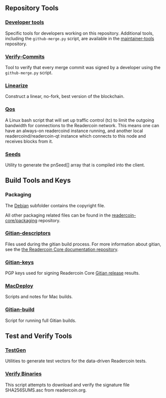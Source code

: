 Repository Tools
---------------------

### [Developer tools](/contrib/devtools) ###
Specific tools for developers working on this repository.
Additional tools, including the `github-merge.py` script, are available in the [maintainer-tools](https://github.com/readercoin-core/readercoin-maintainer-tools) repository.

### [Verify-Commits](/contrib/verify-commits) ###
Tool to verify that every merge commit was signed by a developer using the `github-merge.py` script.

### [Linearize](/contrib/linearize) ###
Construct a linear, no-fork, best version of the blockchain.

### [Qos](/contrib/qos) ###

A Linux bash script that will set up traffic control (tc) to limit the outgoing bandwidth for connections to the Readercoin network. This means one can have an always-on readercoind instance running, and another local readercoind/readercoin-qt instance which connects to this node and receives blocks from it.

### [Seeds](/contrib/seeds) ###
Utility to generate the pnSeed[] array that is compiled into the client.

Build Tools and Keys
---------------------

### Packaging ###
The [Debian](/contrib/debian) subfolder contains the copyright file.

All other packaging related files can be found in the [readercoin-core/packaging](https://github.com/readercoin-core/packaging) repository.

### [Gitian-descriptors](/contrib/gitian-descriptors) ###
Files used during the gitian build process. For more information about gitian, see the [the Readercoin Core documentation repository](https://github.com/readercoin-core/docs).

### [Gitian-keys](/contrib/gitian-keys)
PGP keys used for signing Readercoin Core [Gitian release](/doc/release-process.md) results.

### [MacDeploy](/contrib/macdeploy) ###
Scripts and notes for Mac builds.

### [Gitian-build](/contrib/gitian-build.py) ###
Script for running full Gitian builds.

Test and Verify Tools
---------------------

### [TestGen](/contrib/testgen) ###
Utilities to generate test vectors for the data-driven Readercoin tests.

### [Verify Binaries](/contrib/verifybinaries) ###
This script attempts to download and verify the signature file SHA256SUMS.asc from readercoin.org.
